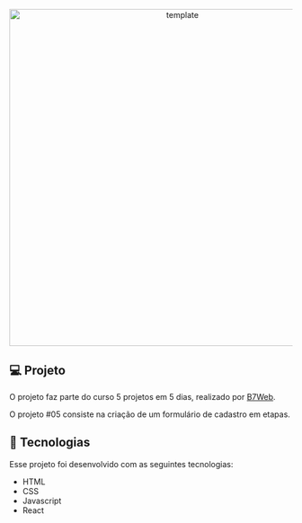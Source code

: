 <p align="center">
 <img src="https://user-images.githubusercontent.com/84260347/136724891-083e54bd-e594-4689-b23d-49f5bf6cc5c7.png" alt="template"  width="600px"/>
</p>

## 💻 Projeto

O projeto faz parte do curso 5 projetos em 5 dias, realizado por [B7Web](https://b7web.com.br/).

O projeto #05 consiste na criação de um formulário de cadastro em etapas.

## 🚀 Tecnologias

Esse projeto foi desenvolvido com as seguintes tecnologias:

- HTML
- CSS
- Javascript
- React